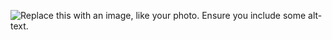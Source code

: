 ![Replace this with an image, like your photo. Ensure you include some alt-text.](https://octodex.github.com/images/yaktocat.png)
